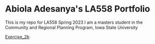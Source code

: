 # Abiola Adesanya's LA558 Portfolio
This is my repo for LA558 Spring 2023
I am a masters student in the Community and Regional Planning Program, Iowa State University

[Exercise_2b](Ex2b/ex2b_2.jpg)
